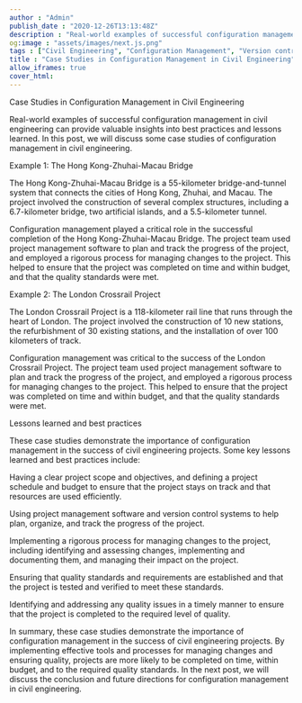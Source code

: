 ```yaml
---
author : "Admin"
publish_date : "2020-12-26T13:13:48Z"
description : "Real-world examples of successful configuration management in civil engineering can provide valuable insights into best practices and lessons learned. In this post, we will discuss some case studies of configuration management in civil engineering."
og:image : "assets/images/next.js.png"
tags : ["Civil Engineering", "Configuration Management", "Version control", "Project Management Software", "Simulation and Prototyping"]
title : "Case Studies in Configuration Management in Civil Engineering"
allow_iframes: true
cover_html: 
---
```


Case Studies in Configuration Management in Civil Engineering

Real-world examples of successful configuration management in civil engineering can provide valuable insights into best practices and lessons learned. In this post, we will discuss some case studies of configuration management in civil engineering.

Example 1: The Hong Kong-Zhuhai-Macau Bridge

The Hong Kong-Zhuhai-Macau Bridge is a 55-kilometer bridge-and-tunnel system that connects the cities of Hong Kong, Zhuhai, and Macau. The project involved the construction of several complex structures, including a 6.7-kilometer bridge, two artificial islands, and a 5.5-kilometer tunnel.

Configuration management played a critical role in the successful completion of the Hong Kong-Zhuhai-Macau Bridge. The project team used project management software to plan and track the progress of the project, and employed a rigorous process for managing changes to the project. This helped to ensure that the project was completed on time and within budget, and that the quality standards were met.

Example 2: The London Crossrail Project

The London Crossrail Project is a 118-kilometer rail line that runs through the heart of London. The project involved the construction of 10 new stations, the refurbishment of 30 existing stations, and the installation of over 100 kilometers of track.

Configuration management was critical to the success of the London Crossrail Project. The project team used project management software to plan and track the progress of the project, and employed a rigorous process for managing changes to the project. This helped to ensure that the project was completed on time and within budget, and that the quality standards were met.

Lessons learned and best practices

These case studies demonstrate the importance of configuration management in the success of civil engineering projects. Some key lessons learned and best practices include:

Having a clear project scope and objectives, and defining a project schedule and budget to ensure that the project stays on track and that resources are used efficiently.

Using project management software and version control systems to help plan, organize, and track the progress of the project.

Implementing a rigorous process for managing changes to the project, including identifying and assessing changes, implementing and documenting them, and managing their impact on the project.

Ensuring that quality standards and requirements are established and that the project is tested and verified to meet these standards.

Identifying and addressing any quality issues in a timely manner to ensure that the project is completed to the required level of quality.

In summary, these case studies demonstrate the importance of configuration management in the success of civil engineering projects. By implementing effective tools and processes for managing changes and ensuring quality, projects are more likely to be completed on time, within budget, and to the required quality standards. In the next post, we will discuss the conclusion and future directions for configuration management in civil engineering.